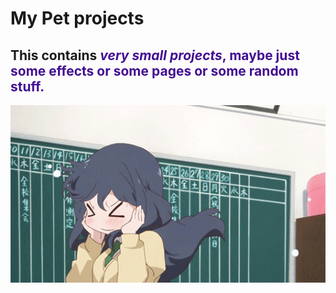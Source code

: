 # My Pet projects

## This contains <span style="color: #420e92;">*very small projects*<span>, maybe just some effects or some pages or some random stuff.

![cute gif](./tumblr_mvnd6kfRpo1sibpv8o1_540.gif)
